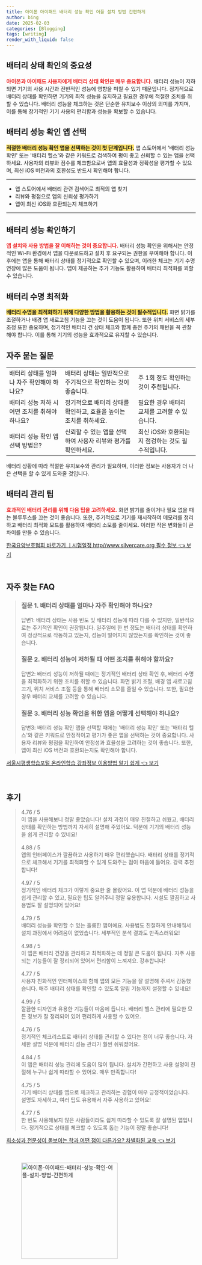 ```yaml
---
title: 아이폰 아이패드 배터리 성능 확인 어플 설치 방법 간편하게
author: bing
date: 2025-02-03
categories: [Blogging]
tags: [writing]
render_with_liquid: false
---
```



<h2 id='배터리_상태_확인의_중요성'>배터리 상태 확인의 중요성</h2>

<p><b><span style="color: #ee2323;">아이폰과 아이패드 사용자에게 배터리 상태 확인은 매우 중요합니다.</span></b> 배터리 성능이 저하되면 기기의 사용 시간과 전반적인 성능에 영향을 미칠 수 있기 때문입니다. 정기적으로 배터리 상태를 확인하면 기기의 최적 성능을 유지하고 필요한 경우에 적절한 조치를 취할 수 있습니다. 배터리 성능을 체크하는 것은 단순한 유지보수 이상의 의미를 가지며, 이를 통해 장기적인 기기 사용의 편리함과 성능을 확보할 수 있습니다.</p>

<h2 id='배터리_성능_확인_앱_선택'>배터리 성능 확인 앱 선택</h2>

<p><b><span style="background-color: #ffe066;">적절한 배터리 성능 확인 앱을 선택하는 것이 첫 단계입니다.</span></b> 앱 스토어에서 '배터리 성능 확인' 또는 '배터리 헬스'와 같은 키워드로 검색하여 평이 좋고 신뢰할 수 있는 앱을 선택하세요. 사용자의 리뷰와 점수를 체크함으로써 앱의 효율성과 정확성을 평가할 수 있으며, 최신 iOS 버전과의 호환성도 반드시 확인해야 합니다.</p>

<hr />

<ul>
    <li>앱 스토어에서 배터리 관련 검색어로 최적의 앱 찾기</li>
    <li>리뷰와 평점으로 앱의 신뢰성 평가하기</li>
    <li>앱이 최신 iOS와 호환되는지 체크하기</li>
</ul>

<hr />

<h2 id='배터리_성능_확인하기'>배터리 성능 확인하기</h2>

<p><b><span style="color: #ee2323;">앱 설치와 사용 방법을 잘 이해하는 것이 중요합니다.</span></b> 배터리 성능 확인을 위해서는 안정적인 Wi-Fi 환경에서 앱을 다운로드하고 설치 후 요구되는 권한을 부여해야 합니다. 이후에는 앱을 통해 배터리 상태를 정기적으로 확인할 수 있으며, 이러한 체크는 기기 수명 연장에 많은 도움이 됩니다. 앱이 제공하는 추가 기능도 활용하여 배터리 최적화를 꾀할 수 있습니다.</p>

<h2 id='배터리_수명_최적화'>배터리 수명 최적화</h2>

<p><b><span style="background-color: #ffe066;">배터리 수명을 최적화하기 위해 다양한 방법을 활용하는 것이 필수적입니다.</span></b> 화면 밝기를 조절하거나 배경 앱 새로고침 기능을 끄는 것이 도움이 됩니다. 또한 위치 서비스의 세부 조정 또한 중요하며, 정기적인 배터리 건 상태 체크와 함께 충전 주기의 패턴을 꼭 관찰해야 합니다. 이를 통해 기기의 성능을 효과적으로 유지할 수 있습니다.</p>

<h2 id='자주_묻는_질문'>자주 묻는 질문</h2>

<table>
    <tr>
        <td>배터리 상태를 얼마나 자주 확인해야 하나요?</td>
        <td>배터리 상태는 일반적으로 주기적으로 확인하는 것이 좋습니다.</td>
        <td>주 1회 정도 확인하는 것이 추천됩니다.</td>
    </tr>
    <tr>
        <td>배터리 성능 저하 시 어떤 조치를 취해야 하나요?</td>
        <td>정기적으로 배터리 상태를 확인하고, 효율을 높이는 조치를 취하세요.</td>
        <td>필요한 경우 배터리 교체를 고려할 수 있습니다.</td>
    </tr>
    <tr>
        <td>배터리 성능 확인 앱 선택 방법은?</td>
        <td>신뢰할 수 있는 앱을 선택하여 사용자 리뷰와 평가를 확인하세요.</td>
        <td>최신 iOS와 호환되는지 점검하는 것도 필수적입니다.</td>
    </tr>
</table>

<p>배터리 상황에 따라 적절한 유지보수와 관리가 필요하며, 이러한 정보는 사용자가 더 나은 선택을 할 수 있게 도와줄 것입니다.</p>

<h2 id='배터리_관리_팁'>배터리 관리 팁</h2>

<p><b><span style="color: #ee2323;">효과적인 배터리 관리를 위해 다음 팁을 고려하세요.</span></b> 화면 밝기를 줄이거나 필요 없을 때는 블루투스를 끄는 것이 좋습니다. 또한, 주기적으로 기기를 재시작하여 메모리를 정리하고 배터리 최적화 모드를 활용하여 배터리 소모를 줄이세요. 이러한 작은 변화들이 큰 차이를 만들 수 있습니다.</p>


<p><a class="click-button" title="한국요양보호협회 바로가기 ㅣ시험일정 http//www.silvercare.org 필수 정보" href="https://adkhouse.github.io/posts/%ED%95%9C%EA%B5%AD%EC%9A%94%EC%96%91%EB%B3%B4%ED%98%B8%ED%98%91%ED%9A%8C-%EB%B0%94%EB%A1%9C%EA%B0%80%EA%B8%B0-%E3%85%A3%EC%8B%9C%ED%97%98%EC%9D%BC%EC%A0%95-httpwww.silvercare.org-%ED%95%84%EC%88%98-%EC%A0%95%EB%B3%B4/" rel="dofollow">한국요양보호협회 바로가기 ㅣ시험일정 http//www.silvercare.org 필수 정보 👈 보기</a></p><br>
<h2 id='자주_찾는_FAQ'>자주 찾는 FAQ</h2>
<div itemscope="" itemtype="https://schema.org/FAQPage"> 
<blockquote> 
<div itemscope="" itemprop="mainEntity" itemtype="https://schema.org/Question"> 
<h3 itemprop="name">질문 1. 배터리 상태를 얼마나 자주 확인해야 하나요?</h3> 
<div itemscope="" itemprop="acceptedAnswer" itemtype="https://schema.org/Answer"> 
<span itemprop="text"> 
<p>답변1: 배터리 상태는 사용 빈도 및 배터리 성능에 따라 다를 수 있지만, 일반적으로는 주기적인 확인이 권장됩니다. 일주일에 한 번 정도는 배터리 상태를 확인하여 정상적으로 작동하고 있는지, 성능이 떨어지지 않았는지를 확인하는 것이 좋습니다.</p> 
</span> 
</div> 
</div> 

<div itemscope="" itemprop="mainEntity" itemtype="https://schema.org/Question"> 
<h3 itemprop="name">질문 2. 배터리 성능이 저하될 때 어떤 조치를 취해야 할까요?</h3> 
<div itemscope="" itemprop="acceptedAnswer" itemtype="https://schema.org/Answer"> 
<span itemprop="text"> 
<p>답변2: 배터리 성능이 저하될 때에는 정기적인 배터리 상태 확인 후, 배터리 수명을 최적화하기 위한 조치를 취할 수 있습니다. 화면 밝기 조절, 배경 앱 새로고침 끄기, 위치 서비스 조절 등을 통해 배터리 소모를 줄일 수 있습니다. 또한, 필요한 경우 배터리 교체를 고려할 수 있습니다.</p> 
</span> 
</div> 
</div> 

<div itemscope="" itemprop="mainEntity" itemtype="https://schema.org/Question"> 
<h3 itemprop="name">질문 3. 배터리 성능 확인을 위한 앱을 어떻게 선택해야 하나요?</h3> 
<div itemscope="" itemprop="acceptedAnswer" itemtype="https://schema.org/Answer"> 
<span itemprop="text"> 
<p>답변3: 배터리 성능 확인 앱을 선택할 때에는 '배터리 성능 확인' 또는 '배터리 헬스'와 같은 키워드로 안정적이고 평가가 좋은 앱을 선택하는 것이 중요합니다. 사용자 리뷰와 평점을 확인하여 안정성과 효율성을 고려하는 것이 좋습니다. 또한, 앱이 최신 iOS 버전과 호환되는지도 확인해야 합니다.</p> 
</span> 
</div> 
</div> 
</blockquote> 
</div>
<p><a class="click-button" title="서울시평생학습포털 온라인학습 강좌정보 이용방법 알기 쉽게" href="https://adkhouse.github.io/posts/%EC%84%9C%EC%9A%B8%EC%8B%9C%ED%8F%89%EC%83%9D%ED%95%99%EC%8A%B5%ED%8F%AC%ED%84%B8-%EC%98%A8%EB%9D%BC%EC%9D%B8%ED%95%99%EC%8A%B5-%EA%B0%95%EC%A2%8C%EC%A0%95%EB%B3%B4-%EC%9D%B4%EC%9A%A9%EB%B0%A9%EB%B2%95-%EC%95%8C%EA%B8%B0-%EC%89%BD%EA%B2%8C/" rel="dofollow">서울시평생학습포털 온라인학습 강좌정보 이용방법 알기 쉽게 👈 보기</a></p><br>
<h2 id='후기'>후기</h2>
<div itemscope itemtype="https://schema.org/Product">
  <blockquote>
  <div itemprop="review" itemscope itemtype="https://schema.org/Review">
      <div itemprop="reviewRating" itemscope itemtype="https://schema.org/Rating"> <span itemprop="ratingValue">4.76</span> / <span itemprop="bestRating">5</span> </div>
      <span itemprop="reviewBody">이 앱을 사용해보니 정말 좋았습니다! 설치 과정이 매우 친절하고 쉬웠고, 배터리 상태를 확인하는 방법까지 자세히 설명해 주었어요. 덕분에 기기의 배터리 성능을 쉽게 관리할 수 있네요!</span>
  </div>
  <br>
  <div itemprop="review" itemscope itemtype="https://schema.org/Review">
      <div itemprop="reviewRating" itemscope itemtype="https://schema.org/Rating"> <span itemprop="ratingValue">4.88</span> / <span itemprop="bestRating">5</span> </div>
      <span itemprop="reviewBody">앱의 인터페이스가 깔끔하고 사용하기 매우 편리했습니다. 배터리 상태를 정기적으로 체크해서 기기를 최적화할 수 있게 도와주는 점이 마음에 들어요. 강력 추천합니다!</span>
  </div>
  <br>
  <div itemprop="review" itemscope itemtype="https://schema.org/Review">
      <div itemprop="reviewRating" itemscope itemtype="https://schema.org/Rating"> <span itemprop="ratingValue">4.97</span> / <span itemprop="bestRating">5</span> </div>
      <span itemprop="reviewBody">정기적인 배터리 체크가 이렇게 중요한 줄 몰랐어요. 이 앱 덕분에 배터리 성능을 쉽게 관리할 수 있고, 필요한 팁도 알려주니 정말 유용합니다. 시설도 깔끔하고 사용법도 잘 설명되어 있어요!</span>
  </div>
  <br>
  <div itemprop="review" itemscope itemtype="https://schema.org/Review">
      <div itemprop="reviewRating" itemscope itemtype="https://schema.org/Rating"> <span itemprop="ratingValue">4.79</span> / <span itemprop="bestRating">5</span> </div>
      <span itemprop="reviewBody">배터리 성능을 확인할 수 있는 훌륭한 앱이에요. 사용법도 친절하게 안내해줘서 설치 과정에서 어려움이 없었습니다. 세부적인 분석 결과도 만족스러워요!</span>
  </div>
  <br>
  <div itemprop="review" itemscope itemtype="https://schema.org/Review">
      <div itemprop="reviewRating" itemscope itemtype="https://schema.org/Rating"> <span itemprop="ratingValue">4.98</span> / <span itemprop="bestRating">5</span> </div>
      <span itemprop="reviewBody">이 앱은 배터리 건강을 관리하고 최적화하는 데 정말 큰 도움이 됩니다. 자주 사용되는 기능들이 잘 정리되어 있어서 편리함이 느껴져요. 강추합니다!</span>
  </div>
  <br>
  <div itemprop="review" itemscope itemtype="https://schema.org/Review">
      <div itemprop="reviewRating" itemscope itemtype="https://schema.org/Rating"> <span itemprop="ratingValue">4.77</span> / <span itemprop="bestRating">5</span> </div>
      <span itemprop="reviewBody">사용자 친화적인 인터페이스와 함께 앱의 모든 기능을 잘 설명해 주셔서 감동했습니다. 매주 배터리 상태를 확인할 수 있도록 알림 기능까지 설정할 수 있네요!</span>
  </div>
  <br>
  <div itemprop="review" itemscope itemtype="https://schema.org/Review">
      <div itemprop="reviewRating" itemscope itemtype="https://schema.org/Rating"> <span itemprop="ratingValue">4.99</span> / <span itemprop="bestRating">5</span> </div>
      <span itemprop="reviewBody">깔끔한 디자인과 유용한 기능들이 마음에 듭니다. 배터리 헬스 관리에 필요한 모든 정보가 잘 정리되어 있어 편리하게 사용할 수 있어요.</span>
  </div>
  <br>
  <div itemprop="review" itemscope itemtype="https://schema.org/Review">
      <div itemprop="reviewRating" itemscope itemtype="https://schema.org/Rating"> <span itemprop="ratingValue">4.76</span> / <span itemprop="bestRating">5</span> </div>
      <span itemprop="reviewBody">정기적인 체크리스트로 배터리 상태를 관리할 수 있다는 점이 너무 좋습니다. 자세한 설명 덕분에 배터리 성능 관리가 훨씬 쉬워졌어요.</span>
  </div>
  <br>
  <div itemprop="review" itemscope itemtype="https://schema.org/Review">
      <div itemprop="reviewRating" itemscope itemtype="https://schema.org/Rating"> <span itemprop="ratingValue">4.84</span> / <span itemprop="bestRating">5</span> </div>
      <span itemprop="reviewBody">이 앱은 배터리 성능 관리에 도움이 많이 됩니다. 설치가 간편하고 사용 설명이 친절해 누구나 쉽게 따라할 수 있어요. 매우 만족합니다!</span>
  </div>
  <br>
  <div itemprop="review" itemscope itemtype="https://schema.org/Review">
      <div itemprop="reviewRating" itemscope itemtype="https://schema.org/Rating"> <span itemprop="ratingValue">4.75</span> / <span itemprop="bestRating">5</span> </div>
      <span itemprop="reviewBody">기기 배터리 상태를 앱으로 체크하고 관리하는 경험이 매우 긍정적이었습니다. 설명도 자세하고, 여러 팁도 유용해서 자주 사용하고 있어요!</span>
  </div>
  <br>
  <div itemprop="review" itemscope itemtype="https://schema.org/Review">
      <div itemprop="reviewRating" itemscope itemtype="https://schema.org/Rating"> <span itemprop="ratingValue">4.77</span> / <span itemprop="bestRating">5</span> </div>
      <span itemprop="reviewBody">한 번도 사용해보지 않은 사람들이라도 쉽게 따라할 수 있도록 잘 설명된 앱입니다. 정기적으로 상태를 체크할 수 있도록 돕는 기능이 정말 좋습니다!</span>
  </div>
  </blockquote>
</div>
<p><a class="click-button" title="희소성과 전문성이 돋보이는 학과 어떤 점이 다른가요? 차별화된 교육" href="https://adkhouse.github.io/posts/%ED%9D%AC%EC%86%8C%EC%84%B1%EA%B3%BC-%EC%A0%84%EB%AC%B8%EC%84%B1%EC%9D%B4-%EB%8F%8B%EB%B3%B4%EC%9D%B4%EB%8A%94-%ED%95%99%EA%B3%BC-%EC%96%B4%EB%96%A4-%EC%A0%90%EC%9D%B4-%EB%8B%A4%EB%A5%B8%EA%B0%80%EC%9A%94-%EC%B0%A8%EB%B3%84%ED%99%94%EB%90%9C-%EA%B5%90%EC%9C%A1/" rel="dofollow">희소성과 전문성이 돋보이는 학과 어떤 점이 다른가요? 차별화된 교육 👈 보기</a></p><br>
<figure class="image"><img src="https://adkhouse.github.io/assets/img/thumbnail/아이폰-아이패드-배터리-성능-확인-어플-설치-방법-간편하게.webp" alt="아이폰-아이패드-배터리-성능-확인-어플-설치-방법-간편하게" width="256" height="256"></figure>